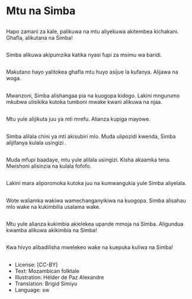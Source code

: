 # Mtu na Simba

##
Hapo zamani za kale,
palikuwa na mtu
aliyekuwa akitembea
kichakani.
Ghafla, alikutana na
Simba!

##
Simba alikuwa
akipumzika katika nyasi
fupi za msimu wa
baridi.

##
Makutano hayo
yalitokea ghafla mtu
huyo asijue la kufanya.
Alijawa na woga.

##
Mwanzoni, Simba
alishangaa pia na
kuogopa kidogo.
Lakini mngurumo
mkubwa ulisikika
kutoka tumboni mwake
kwani alikuwa na njaa.

##
Mtu yule alijikuta juu ya
mti mrefu.
Alianza kupiga mayowe.

##
Simba alilala chini ya
mti akisubiri mlo.
Muda ulipozidi kwenda,
Simba alijifanya kulala
usingizi .

##
Muda mfupi baadaye,
mtu yule alilala usingizi.
Kisha akaamka tena.
Mwishoni alisinzia na
kulala fofofo.

##
Lakini mara
aliporomoka kutoka juu
na kumwangukia yule
Simba aliyelala.

##
Wote waliamka wakiwa
wamechanganyikiwa na
kuogopa.
Simba alisahau mlo
wake na kukimbilia
usalama wake.

##
Mtu yule alianza
kukimbia akielekea
upande mmoja na
Simba.
Aligundua kwamba
alikuwa akikimbia na
Simba!

##
Kwa hivyo alibadilisha
mwelekeo wake na
kuepuka kuliwa na
Simba!

##
* License: [CC-BY]
* Text: Mozambican folktale
* Illustration: Hélder de Paz Alexandre
* Translation: Brigid Simiyu
* Language: sw

